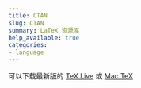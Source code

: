 ```yaml
---
title: CTAN
slug: CTAN
summary: LaTeX 资源库
help_available: true
categories:
- language
---
```


可以下载最新版的 [TeX Live](/CTAN/systems/texlive/Images/) 或 [Mac TeX](http://mirror.bit.edu.cn/CTAN/systems/mac/mactex/)